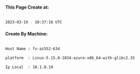 
   
#### This Page Create at:

```bash

2023-03-19 - 10:37:18 UTC

```

#### Create By Machine:

```bash

Host Name : fv-az552-634

platform  : Linux-5.15.0-1034-azure-x86_64-with-glibc2.35

Ip Local  : 10.1.0.19

```

